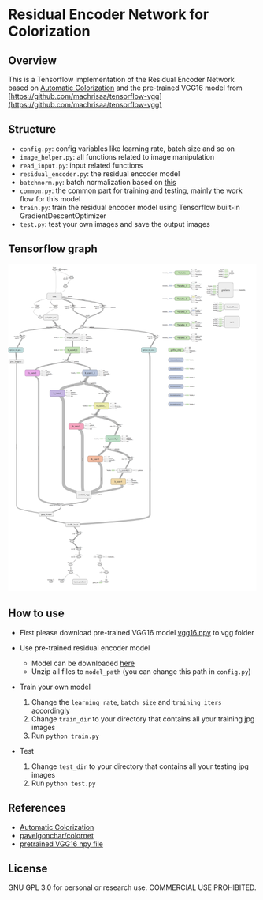 # Residual Encoder Network for Colorization

## Overview

This is a Tensorflow implementation of the Residual Encoder Network based on [Automatic Colorization](http://tinyclouds.org/colorize/) and the pre-trained VGG16 model from [https://github.com/machrisaa/tensorflow-vgg](https://github.com/machrisaa/tensorflow-vgg)

## Structure

* `config.py`: config variables like learning rate, batch size and so on
* `image_helper.py`: all functions related to image manipulation
* `read_input.py`: input related functions
* `residual_encoder.py`: the residual encoder model
* `batchnorm.py`: batch normalization based on [this](http://stackoverflow.com/questions/33949786/how-could-i-use-batch-normalization-in-tensorflow)
* `common.py`: the common part for training and testing, mainly the work flow for this model
* `train.py`: train the residual encoder model using Tensorflow built-in GradientDescentOptimizer
* `test.py`: test your own images and save the output images

## Tensorflow graph

![](images/residuall_encoder.png)

## How to use

* First please download pre-trained VGG16 model [vgg16.npy](https://mega.nz/#!YU1FWJrA!O1ywiCS2IiOlUCtCpI6HTJOMrneN-Qdv3ywQP5poecM) to vgg folder

* Use pre-trained residual encoder model
    * Model can be downloaded [here](https://github.com/Armour/Automatic-Image-Colorization/releases/tag/1.0)
    * Unzip all files to `model_path` (you can change this path in `config.py`)

* Train your own model
    1. Change the `learning rate`, `batch size` and `training_iters` accordingly
    2. Change `train_dir` to your directory that contains all your training jpg images
    3. Run `python train.py`

* Test
    1. Change `test_dir` to your directory that contains all your testing jpg images
    2. Run `python test.py`

## References

* [Automatic Colorization](http://tinyclouds.org/colorize/)
* [pavelgonchar/colornet](https://github.com/pavelgonchar/colornet)
* [pretrained VGG16 npy file](https://github.com/machrisaa/tensorflow-vgg)

## License

GNU GPL 3.0 for personal or research use. COMMERCIAL USE PROHIBITED.
